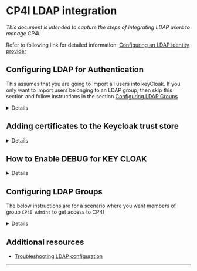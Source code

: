 # CP4I LDAP integration 
*This document is intended to capture the steps of integrating LDAP users to manage CP4I.*


Refer to following link for detailed information: [Configuring an LDAP identity provider](https://www.ibm.com/docs/en/cloud-paks/cp-integration/16.1.0?topic=management-managing-users-groups)


## Configuring LDAP for Authentication

This assumes that you are going to import all users into keyCloak. If you only want to import users belonging to an LDAP group, then skip this section and follow instructions in the section [Configuring LDAP Groups]()

<details closed>
Login to Keycloak UI using `integration-admin` user (Login to Platform UI --> Click Access Control. See screen below)

<img width="300" height="413" alt="IBM Cloud Pak for Integration" src="https://github.com/user-attachments/assets/b95e569d-11c1-47e9-a43f-28b0d2eb62c1" />


Click User Federation and and select ‘Add Ldap providers’. 

<img width="1262" height="435" alt="Pasted Graphic 15" src="https://github.com/user-attachments/assets/77c4b4f7-7cb4-4d3d-9b6d-830eb4b14472" />

Here's the initial screen showing only the default user `integration-admin `

<img width="1855" height="472" alt="Pasted Graphic 1" src="https://github.com/user-attachments/assets/aa6e0390-fa3e-42b6-8c08-2634bf7d97c1" />

Enter your LDAP details.
For purpose of this demo, I am using `jumpcloud Ldap` as my LDAP, so below screens are taken while configuring `jumpcloud Ldap` as my IdP

<img width="1829" height="714" alt="image" src="https://github.com/user-attachments/assets/e7ecae0e-27e9-4ee8-a320-92edb163cec4" />
￼
<img width="1829" height="714" alt="Pasted Graphic 90" src="https://github.com/user-attachments/assets/0cf3b83d-2b21-417b-b585-f05890cb43d4" />

<img width="1862" height="861" alt="Pasted Graphic 59" src="https://github.com/user-attachments/assets/631eb099-043b-4cdd-b8b6-468f03390009" />

<img width="1862" height="698" alt="Pasted Graphic 57" src="https://github.com/user-attachments/assets/b2adbfc0-0703-4c48-8b7e-3b82ac3ce9d6" />

<img width="1862" height="861" alt="Pasted Graphic 58" src="https://github.com/user-attachments/assets/5c9b9804-66bc-48c5-9cba-29e7fe6654fa" />

Ensure that `Test connection` and `Test authentication` tests are successful before proceeding to next steps.
In the LDAP Searching and updating section, ensure that you have correct attributes mapped. 

In case any LDAP searching filters are incorrect, you will see error when you navigate to Users 

<img width="1857" height="788" alt="Pasted Graphic 23" src="https://github.com/user-attachments/assets/2559f1b1-da73-4fe6-83a7-a77585bcd998" />

For LDAP server used for this demo, the UUID LDAP attribute was incorrect, so after changing it to “uuid”, the issue was resolved 

<img width="1857" height="788" alt="Pasted Graphic 24" src="https://github.com/user-attachments/assets/bc902236-f6eb-4b7a-abdc-95b499cdd4e8" />


UPON clicking SAVE , the following screen is displayed

<img width="1872" height="434" alt="Pasted Graphic 60" src="https://github.com/user-attachments/assets/2fdbf214-fccd-4a53-98bd-fee8031c012f" />


Click Users to see the users imported from LDAP

<img width="1872" height="434" alt="Pasted Graphic 61" src="https://github.com/user-attachments/assets/5151bba1-7590-4491-a1aa-8074b8a128e0" />

Use the `Mappers` TAB to fix any incorrectly mapped LDAP attributes 

<img width="1910" height="594" alt="image" src="https://github.com/user-attachments/assets/e2fdad5c-1feb-416a-88f8-196b6667629b" />

When Trying to login to CP4I UI Console using the LDAP userId, if you get the Access Denied 403 error, it means that there is NO ROLE assigned to new User.

<img width="1872" height="861" alt="Pasted Graphic 62" src="https://github.com/user-attachments/assets/2cc29b9f-8e56-4579-a5a2-6b8f2558b660" />


Navigate to keyCloak Console UI

Goto Users—> Click on user (in this case we are using cp4i-admin)  —> Click on ‘Role Mapping’ tab

<img width="1903" height="853" alt="Pasted Graphic 64" src="https://github.com/user-attachments/assets/a5f575e8-a8bc-48ea-8728-235765e78813" />


Click on Assign Role and pick  `integration-xxxx` - This will allow the new user full ADMIN access to CP4I UI similar to the original `integration-admin` user. 
For additional details on Roles and Permissions refer [link](https://www.ibm.com/docs/en/cloud-paks/cp-integration/16.1.0?topic=management-cloud-pak-roles-permissions)

<img width="1903" height="853" alt="Pasted Graphic 65" src="https://github.com/user-attachments/assets/cbae228c-520b-4957-b359-04f7e80ca7cd" />


Click Assign 

<img width="1903" height="443" alt="Pasted Graphic 66" src="https://github.com/user-attachments/assets/fd26a7a6-eaa6-4803-b930-ed199f958f04" />


Now navigate to CP4I url and login as the `cp4i-admin` user 

<img width="1903" height="890" alt="Pasted Graphic 63" src="https://github.com/user-attachments/assets/cc9af771-d5cc-4eb3-b4db-491904f9a46c" />
</details>

## Adding certificates to the Keycloak trust store
<details closed>
You can add certificates to the Keycloak trust store so that Keycloak securely connects to services protected by a custom certificate authority.
To add certificates to the Keycloak trust store, you must be a user with namespace admin permissions. 

For more information, see [OpenShift roles and permissions](https://www.ibm.com/docs/en/cloud-paks/cp-integration/16.1.0?topic=management-keycloak-configuration#adding-certificates-to-the-keycloak-trust-store)

- Identify the namespace that contains Keycloak.
```bash annotate
KEYCLOAK_NAMESPACE=<namespace>
```

For installations using All namespaces on the cluster mode, this is the servicesNamespace defined in the CommonService resource (which is `ibm-common-services` by default).

- Create the resource with your additional certificates.

If using Keycloak version 26, create a secret named cs-keycloak-ca-certs with your additional certificates. 

```oc get csv -A | grep -i keycloak```

Sample Output showing v26
<img width="1595" height="29" alt="image" src="https://github.com/user-attachments/assets/129e0cf0-2f79-4780-8588-7a161453ad9d" />


Use one key for each certificate:

```bash annotate
oc create secret generic cs-keycloak-ca-certs --from-file=cert1.pem --from-file=cert2.pem -n ${KEYCLOAK_NAMESPACE}
```

- To apply the configuration changes, restart the cs-keycloak pods:

```bash annotate
oc rollout restart statefulset/cs-keycloak -n ${KEYCLOAK_NAMESPACE}
```
</details>

## How to Enable DEBUG for KEY CLOAK
<details closed>

In RH Console, Navigate to Workloads —> StatefulSets —> find ‘cs-keycloak’ —> Click ‘Environment’ tab 

￼
<img width="1595" height="344" alt="Pasted Graphic 93" src="https://github.com/user-attachments/assets/f8db0885-b0f7-4c03-9bee-a04532c5fd9f" />


Click “Add More” to add a new ENV variable. 
Name: `KC_LOG_LEVEL` 
Value: `DEBUG`

<img width="1595" height="581" alt="Pasted Graphic 94" src="https://github.com/user-attachments/assets/39ae75dc-3ca3-4beb-b09c-6a9929059a57" />


Click SAVE , which will trigger the POD restart 

Click PODS TAB and confirm that Pod has restart by looking the Created Date

<img width="1854" height="581" alt="Pasted Graphic 95" src="https://github.com/user-attachments/assets/5b5e1663-64d7-407f-8864-d2ea3f3c9e8b" />


Click on the POD `cs-keycloak-0` and navigate to the Logs to confirm that you can see the DEBUG logs

CLI command to view the logs ```oc logs pod/cs-keycloak-0 -n ibm-common-services```

<img width="1854" height="581" alt="Pasted Graphic 96" src="https://github.com/user-attachments/assets/b72d1a71-91a3-4a22-bf5f-9406296efaa9" />

</details>

## Configuring LDAP Groups

The below instructions are for a scenario where you want members of group  `CP4I Admins` to get access to CP4I 

<details closed>
<img width="655" height="187" alt="• (P4I Admins, Users, 680d33653161430ef15SFfSA," src="https://github.com/user-attachments/assets/4ef30489-05ea-49a0-ae8f-2a2d69bfee57" />

Here's the initial screen showing `No Groups`

<img width="1869" height="472" alt="Pasted Graphic" src="https://github.com/user-attachments/assets/b63c2112-4f43-42b4-ac4c-54c020ef0b09" />

Click User Federation and and select `Add Ldap providers`. Enter your LDAP details.

<img width="1262" height="435" alt="Pasted Graphic 15" src="https://github.com/user-attachments/assets/77c4b4f7-7cb4-4d3d-9b6d-830eb4b14472" />

Enter your LDAP details.
For purpose of this demo, I am using `jumpcloud Ldap` as my LDAP, so below screens are taken while configuring `jumpcloud Ldap` as my IdP

Enter your LDAP configuration and click `Test Connection` to verify LDAP url is correct. Click `test authentication` to validate the credentials. 

<img width="1868" height="800" alt="Pasted Graphic 2" src="https://github.com/user-attachments/assets/701bf0e5-5e8e-4acf-8b78-ebb28278df3a" />

<img width="1851" height="812" alt="Pasted Graphic 16" src="https://github.com/user-attachments/assets/7f803bf0-847f-4961-9dbf-b86f566925c0" />

Ensure that both tests are successful before proceeding to next steps.

In the LDAP Searching and updating section, ensure that you have correct attributes mapped. 

Below configuration is based upon following LDAP users 

<img width="772" height="383" alt="Pasted Graphic 21" src="https://github.com/user-attachments/assets/d8d197bc-3f05-4763-bfb6-56dc61ab1c80" />

<img width="1868" height="685" alt="Pasted Graphic 3" src="https://github.com/user-attachments/assets/47f3ea98-3c44-4e63-b3b9-4412d78d3514" />

<img width="1857" height="788" alt="Pasted Graphic 22" src="https://github.com/user-attachments/assets/2fb139cd-b58f-4f5e-9c8b-1c57ecdd1f6a" />

Sync Settings 

Turn off everything since we don’t want to import any users 
ALSO, Make sure to enter a value in the `User LDAP Filter` that DOES NOT IMPORT any users, because keycloak will import users even though 'import users' option is disabled.

<img width="1851" height="589" alt="Pasted Graphic 20" src="https://github.com/user-attachments/assets/1e3e8f32-0fd4-4d88-a085-6497cd7cf721" />

<img width="1851" height="692" alt="Pasted Graphic 17" src="https://github.com/user-attachments/assets/772de197-ab25-4978-b13f-5001eb79fd63" />

<img width="1851" height="589" alt="Pasted Graphic 18" src="https://github.com/user-attachments/assets/30039b9e-8497-4cea-8089-7ff913f37e9f" />


Click SAVE

<img width="1851" height="589" alt="Pasted Graphic 19" src="https://github.com/user-attachments/assets/7de99859-4eaf-48f5-b0d4-1e51004c5a17" />


### CREATE A MAPPER

The below LDAP group  `CP4I Admins` was used to configure the group-mapper 

<img width="655" height="187" alt="• (P4I Admins, Users, 680d33653161430ef15SFfSA," src="https://github.com/user-attachments/assets/4ef30489-05ea-49a0-ae8f-2a2d69bfee57" />

<img width="1868" height="797" alt="Pasted Graphic 7" src="https://github.com/user-attachments/assets/af33eb96-45a0-41ba-9e7f-bc2e04fe52a4" />

Update user-attribute mapper - _This is to ensure that correct LDAP attribute(uid or dn or cn) is mapped to the userId used to login to CP4I_

<img width="965" height="680" alt="Pasted Graphic 9" src="https://github.com/user-attachments/assets/ae7a9875-e664-44aa-87cf-0d775b70def8" />


Navigate to the new group mapper and click Action — > Sync LDAP groups to LDAP

<img width="1867" height="590" alt="Pasted Graphic 10" src="https://github.com/user-attachments/assets/53e8c352-373e-46f1-801c-9c839d6523db" />

<img width="1867" height="590" alt="Pasted Graphic 11" src="https://github.com/user-attachments/assets/f3a10595-30c9-4c76-abf6-ffdcbd8b2551" />

If your filters are correct you will see the message

<img width="875" height="204" alt="Data successfully synced 0 imported groups, 1 updated groups, 0 removed" src="https://github.com/user-attachments/assets/c4ed7361-1a06-4738-8929-db439a8b1895" />

If Filters are Incorrect, you will see following message:

<img width="875" height="204" alt="Pasted Graphic 14" src="https://github.com/user-attachments/assets/ad20706e-589e-4eec-b88f-4e0f2bb18833" />

</details>

## Additional resources
- [Troubleshooting LDAP configuration](https://www.ibm.com/docs/en/cloud-private/3.2.x?topic=ldap-troubleshooting-configuration)


---

